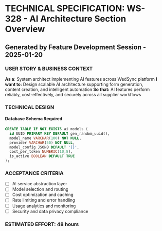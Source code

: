 # TECHNICAL SPECIFICATION: WS-328 - AI Architecture Section Overview
## Generated by Feature Development Session - 2025-01-20

### USER STORY & BUSINESS CONTEXT
**As a:** System architect implementing AI features across WedSync platform
**I want to:** Design scalable AI architecture supporting form generation, content creation, and intelligent automation
**So that:** AI features perform reliably, cost-effectively, and securely across all supplier workflows

### TECHNICAL DESIGN
#### Database Schema Required
```sql
CREATE TABLE IF NOT EXISTS ai_models (
  id UUID PRIMARY KEY DEFAULT gen_random_uuid(),
  model_name VARCHAR(100) NOT NULL,
  provider VARCHAR(50) NOT NULL,
  model_config JSONB DEFAULT '{}',
  cost_per_token NUMERIC(10,8),
  is_active BOOLEAN DEFAULT TRUE
);
```

### ACCEPTANCE CRITERIA
- [ ] AI service abstraction layer
- [ ] Model selection and routing
- [ ] Cost optimization and caching
- [ ] Rate limiting and error handling
- [ ] Usage analytics and monitoring
- [ ] Security and data privacy compliance

### ESTIMATED EFFORT: 48 hours